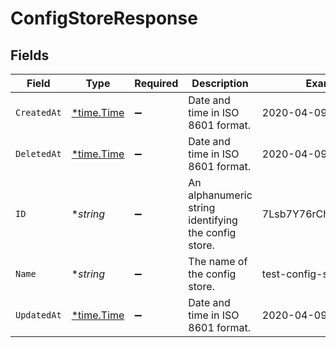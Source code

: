 # ConfigStoreResponse


## Fields

| Field                                                | Type                                                 | Required                                             | Description                                          | Example                                              |
| ---------------------------------------------------- | ---------------------------------------------------- | ---------------------------------------------------- | ---------------------------------------------------- | ---------------------------------------------------- |
| `CreatedAt`                                          | [*time.Time](https://pkg.go.dev/time#Time)           | :heavy_minus_sign:                                   | Date and time in ISO 8601 format.                    | 2020-04-09T18:14:30Z                                 |
| `DeletedAt`                                          | [*time.Time](https://pkg.go.dev/time#Time)           | :heavy_minus_sign:                                   | Date and time in ISO 8601 format.                    | 2020-04-09T18:14:30Z                                 |
| `ID`                                                 | **string*                                            | :heavy_minus_sign:                                   | An alphanumeric string identifying the config store. | 7Lsb7Y76rChV9hSrv3KgFl                               |
| `Name`                                               | **string*                                            | :heavy_minus_sign:                                   | The name of the config store.                        | test-config-store                                    |
| `UpdatedAt`                                          | [*time.Time](https://pkg.go.dev/time#Time)           | :heavy_minus_sign:                                   | Date and time in ISO 8601 format.                    | 2020-04-09T18:14:30Z                                 |